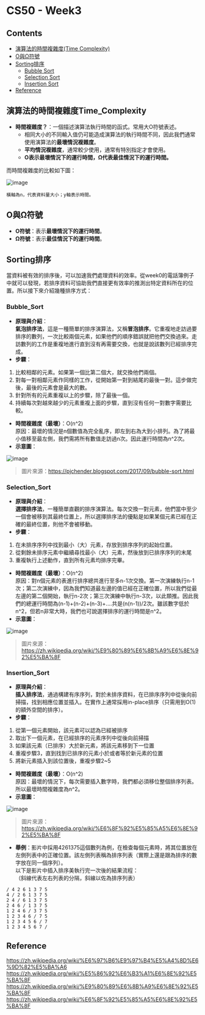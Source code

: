 # CS50 - Week3

## Contents
* [演算法的時間複雜度(Time Complexity)](#演算法的時間複雜度Time_Complexity)
* [O與Ω符號](#O與Ω符號)
* [Sorting排序](#Sorting排序)
  * [Bubble Sort](#Bubble_Sort)
  * [Selection Sort](#Selection_Sort)
  * [Insertion Sort](#Insertion_Sort)
* [Reference](#Reference)


## 演算法的時間複雜度Time_Complexity
* **時間複雜度？**：一個描述演算法執行時間的函式。常用大O符號表述。
  * 相同大小的不同輸入值仍可能造成演算法的執行時間不同，因此我們通常使用演算法的**最壞情況複雜度**。
  * **平均情況複雜度**，通常較少使用，通常有特別指定才會使用。
  * **O表示最壞情況下的運行時間，Ω代表最佳情況下的運行時間。**

而時間複雜度的比較如下圖：  


![image](http://cdn.cs50.net/2013/fall/lectures/3/w/notes3w/worse_runtimes.png)  

```
橫軸為n，代表資料量大小；y軸表示時間。  
```


## O與Ω符號
* **O符號**：表示**最壞情況下的運行時間**。
* **Ω符號**：表示**最佳情況下的運行時間**。


## Sorting排序
當資料被有效的排序後，可以加速我們處理資料的效率。從week0的電話簿例子中就可以發現，若排序資料可協助我們直接更有效率的推測出特定資料所在的位置。所以接下來介紹幾種排序方式：  

### Bubble_Sort
* **原理與介紹**：  
**氣泡排序法**，這是一種簡單的排序演算法，又稱**冒泡排序**。它重複地走訪過要排序的數列，一次比較兩個元素，如果他們的順序錯誤就把他們交換過來。走訪數列的工作是重複地進行直到沒有再需要交換，也就是說該數列已經排序完成。
* **步驟**：
 1. 比較相鄰的元素。如果第一個比第二個大，就交換他們兩個。
 2. 對每一對相鄰元素作同樣的工作，從開始第一對到結尾的最後一對。這步做完後，最後的元素會是最大的數。
 3. 針對所有的元素重複以上的步驟，除了最後一個。
 4. 持續每次對越來越少的元素重複上面的步驟，直到沒有任何一對數字需要比較。
* **時間複雜度（最壞）**：O(n^2)  
原因：最壞的情況是n個數值為完全亂序，即左到右為大到小排列。為了將最小值移至最左側，我們需將所有數值走訪過n次。因此運行時間為n^2次。
* **示意圖**：


![image](https://i.imgur.com/9V8xxtj.gif)  
> 圖片來源：https://pjchender.blogspot.com/2017/09/bubble-sort.html

### Selection_Sort
* **原理與介紹**：  
**選擇排序法**，一種簡單直觀的排序演算法。每次交換一對元素，他們當中至少一個會被移到其最終位置上，所以選擇排序法的優點是如果某個元素已經在正確的最終位置，則他不會被移動。
* **步驟**：
 1. 在未排序序列中找到最小（大）元素，存放到排序序列的起始位置。
 2. 從剩餘未排序元素中繼續尋找最小（大）元素，然後放到已排序序列的末尾
 3. 重複執行上述動作，直到所有元素均排序完畢。
* **時間複雜度（最壞）**：O(n^2)  
原因：對n個元素的表進行排序總共進行至多n-1次交換。第一次演練執行n-1次；第二次演練中，因為我們知道最左邊的值已經在正確位置，所以我們從最左邊的第二個開始，執行n-2次；第三次演練中執行n-3次，以此類推。因此我們的總運行時間為(n-1)+(n-2)+(n-3)+....共是(n(n-1))/2次。雖該數字低於n^2，但若n非常大時，我們也可說選擇排序的運行時間是n^2。
* **示意圖**：


![image](https://upload.wikimedia.org/wikipedia/commons/9/94/Selection-Sort-Animation.gif) 
> 圖片來源：https://zh.wikipedia.org/wiki/%E9%80%89%E6%8B%A9%E6%8E%92%E5%BA%8F

### Insertion_Sort
* **原理與介紹**：  
**插入排序法**，通過構建有序序列，對於未排序資料，在已排序序列中從後向前掃描，找到相應位置並插入。在實作上通常採用in-place排序（只需用到O(1)的額外空間的排序）。
* **步驟**：
 1. 從第一個元素開始，該元素可以認為已經被排序
 2. 取出下一個元素，在已經排序的元素序列中從後向前掃描
 3. 如果該元素（已排序）大於新元素，將該元素移到下一位置
 4. 重複步驟3，直到找到已排序的元素小於或者等於新元素的位置
 5. 將新元素插入到該位置後，重複步驟2~5
* **時間複雜度（最壞）**：O(n^2)  
原因：最壞的情況下，每次需要插入數字時，我們都必須移位整個排序列表。所以最壞時間複雜度為n^2。
* **示意圖**：


![image](https://upload.wikimedia.org/wikipedia/commons/thumb/0/0f/Insertion-sort-example-300px.gif/220px-Insertion-sort-example-300px.gif)  
> 圖片來源：https://zh.wikipedia.org/wiki/%E6%8F%92%E5%85%A5%E6%8E%92%E5%BA%8F

* **舉例**：影片中採用4261375這個數列為例，在檢查每個元素時，將其位置放在左側列表中的正確位置。該左側列表稱為排序列表（實際上還是跟為排序的數字放在同一個序列）。  
以下是影片中插入排序美執行完一次後的結果流程：  
（斜線代表左右列表的分隔，斜線以佐為排序列表）   
```
/ 4 2 6 1 3 7 5  
4 / 2 6 1 3 7 5  
2 4 / 6 1 3 7 5  
2 4 6 / 1 3 7 5  
1 2 4 6 / 3 7 5  
1 2 3 4 6 / 7 5  
1 2 3 4 5 6 / 7  
1 2 3 4 5 6 7 /  
```

## Reference
https://zh.wikipedia.org/wiki/%E6%97%B6%E9%97%B4%E5%A4%8D%E6%9D%82%E5%BA%A6  
https://zh.wikipedia.org/wiki/%E5%86%92%E6%B3%A1%E6%8E%92%E5%BA%8F  
https://zh.wikipedia.org/wiki/%E9%80%89%E6%8B%A9%E6%8E%92%E5%BA%8F  
https://zh.wikipedia.org/wiki/%E6%8F%92%E5%85%A5%E6%8E%92%E5%BA%8F  
